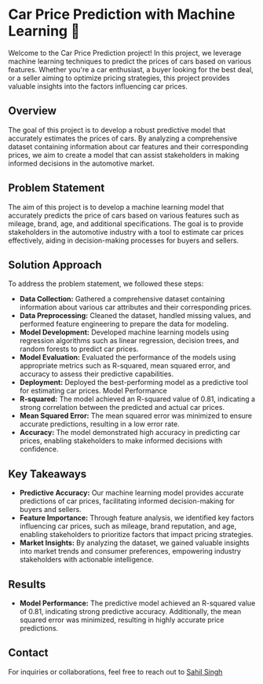 # Car Price Prediction with Machine Learning 🚀
Welcome to the Car Price Prediction project! In this project, we leverage machine learning techniques to predict the prices of cars based on various features. Whether you're a car enthusiast, a buyer looking for the best deal, or a seller aiming to optimize pricing strategies, this project provides valuable insights into the factors influencing car prices.

## Overview
The goal of this project is to develop a robust predictive model that accurately estimates the prices of cars. By analyzing a comprehensive dataset containing information about car features and their corresponding prices, we aim to create a model that can assist stakeholders in making informed decisions in the automotive market.

## Problem Statement
The aim of this project is to develop a machine learning model that accurately predicts the price of cars based on various features such as mileage, brand, age, and additional specifications. The goal is to provide stakeholders in the automotive industry with a tool to estimate car prices effectively, aiding in decision-making processes for buyers and sellers.

## Solution Approach
To address the problem statement, we followed these steps:

 - **Data Collection:** Gathered a comprehensive dataset containing information about various car attributes and their corresponding prices.
 - **Data Preprocessing:** Cleaned the dataset, handled missing values, and performed feature engineering to prepare the data for modeling.
 - **Model Development:** Developed machine learning models using regression algorithms such as linear regression, decision trees, and random forests to predict car prices.
 - **Model Evaluation:** Evaluated the performance of the models using appropriate metrics such as R-squared, mean squared error, and accuracy to assess their predictive capabilities.
 - **Deployment:** Deployed the best-performing model as a predictive tool for estimating car prices.
Model Performance
 - **R-squared:** The model achieved an R-squared value of 0.81, indicating a strong correlation between the predicted and actual car prices.
 - **Mean Squared Error:** The mean squared error was minimized to ensure accurate predictions, resulting in a low error rate.
 - **Accuracy:** The model demonstrated high accuracy in predicting car prices, enabling stakeholders to make informed decisions with confidence.
## Key Takeaways
 - **Predictive Accuracy:** Our machine learning model provides accurate predictions of car prices, facilitating informed decision-making for buyers and sellers.
 - **Feature Importance:** Through feature analysis, we identified key factors influencing car prices, such as mileage, brand reputation, and age, enabling stakeholders to prioritize factors that impact pricing strategies.
 - **Market Insights:** By analyzing the dataset, we gained valuable insights into market trends and consumer preferences, empowering industry stakeholders with actionable intelligence.
## Results
 - **Model Performance:** The predictive model achieved an R-squared value of 0.81, indicating strong predictive accuracy. Additionally, the mean squared error was minimized, resulting in highly accurate price predictions.
## Contact
For inquiries or collaborations, feel free to reach out to [ Sahil Singh](https://www.linkedin.com/in/sahil-singh-tech1/)

